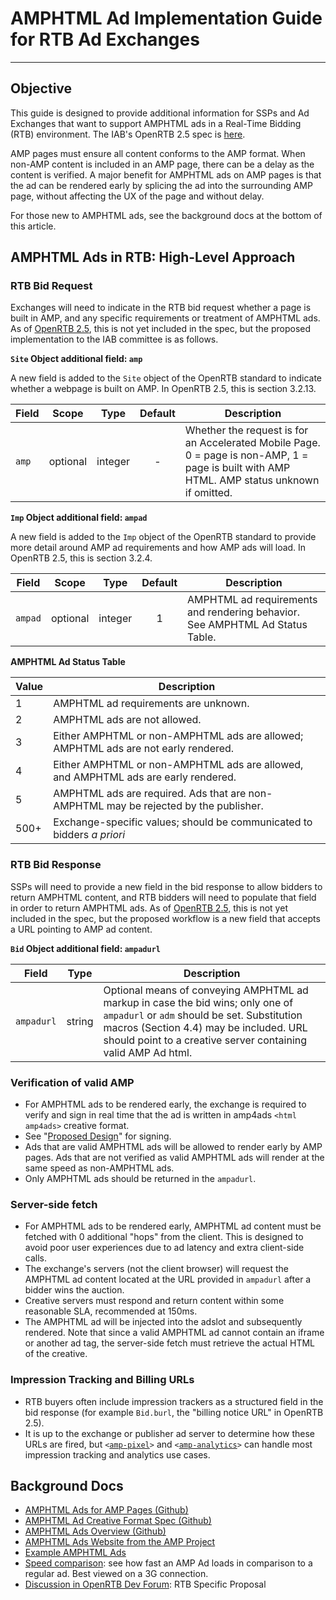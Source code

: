 # AMPHTML Ad Implementation Guide for RTB Ad Exchanges
---
## Objective
 
This guide is designed to provide additional information for SSPs and Ad Exchanges that want to support AMPHTML ads in a Real-Time Bidding (RTB) environment.  The IAB's OpenRTB 2.5 spec is [here](http://www.iab.com/wp-content/uploads/2016/03/OpenRTB-API-Specification-Version-2-5-FINAL.pdf).
 
AMP pages must ensure all content conforms to the AMP format. When non-AMP content is included in an AMP page, there can be a delay as the content is verified. A major benefit for AMPHTML ads on AMP pages is that the ad can be rendered early by splicing the ad into the surrounding AMP page, without affecting the UX of the page and without delay.

For those new to AMPHTML ads, see the background docs at the bottom of this article.
 
## AMPHTML Ads in RTB: High-Level Approach
 
### RTB Bid Request
 
Exchanges will need to indicate in the RTB bid request whether a page is built in AMP, and any specific requirements or treatment of AMPHTML ads.  As of [OpenRTB 2.5](http://www.iab.com/wp-content/uploads/2016/03/OpenRTB-API-Specification-Version-2-5-FINAL.pdf), this is not yet included in the spec, but the proposed implementation to the IAB committee is as follows.
 
**`Site` Object additional field: `amp`**

A new field is added to the `Site` object of the OpenRTB standard to indicate whether a webpage is built on AMP.  In OpenRTB 2.5, this is section 3.2.13.
 
| Field         | Scope     | Type      | Default       | Description           |
| ------------- |------     |-----      |:-------------:|-------------          |
| `amp`         | optional  | integer   | -             | Whether the request is for an Accelerated Mobile Page. 0 = page is non-AMP, 1 = page is built with AMP HTML.  AMP status unknown if omitted. |
 
**`Imp` Object additional field: `ampad`**

A new field is added to the `Imp` object of the OpenRTB standard to provide more detail around AMP ad requirements and how AMP ads will load.  In OpenRTB 2.5, this is section 3.2.4.
 
| Field         | Scope     | Type      | Default       | Description           |
| ------------- |------     |-----      |:-------------:|-------------          |
| `ampad`       | optional  | integer   | 1             | AMPHTML ad requirements and rendering behavior.  See AMPHTML Ad Status Table. |
 
**AMPHTML Ad Status Table**
 
| Value        | Description            | 
| ------------- |-------------          |
| 1         | AMPHTML ad requirements are unknown.|
| 2         | AMPHTML ads are not allowed.                |  
| 3         | Either AMPHTML or non-AMPHTML ads are allowed; AMPHTML ads are not early rendered. | 
| 4         | Either AMPHTML or non-AMPHTML ads are allowed, and AMPHTML ads are early rendered.|
| 5         | AMPHTML ads are required.  Ads that are non-AMPHTML may be rejected by the publisher.|
| 500+      | Exchange-specific values; should be communicated to bidders *a priori*         |
 
### RTB Bid Response
 
SSPs will need to provide a new field in the bid response to allow bidders to return AMPHTML content, and RTB bidders will need to populate that field in order to return AMPHTML ads.  As of [OpenRTB 2.5](http://www.iab.com/wp-content/uploads/2016/03/OpenRTB-API-Specification-Version-2-5-FINAL.pdf), this is not yet included in the spec, but the proposed workflow is a new field that accepts a URL pointing to AMP ad content.  
 
**`Bid` Object additional field: `ampadurl`**
 
| Field         | Type     | Description        | 
| ------------- |------     |-----              |
| `ampadurl`       | string  | Optional means of conveying AMPHTML ad markup in case the bid wins; only one of `ampadurl` or `adm` should be set. Substitution macros (Section 4.4) may be included.  URL should point to a creative server containing valid AMP Ad html.           |  
 
### Verification of valid AMP
 
* For AMPHTML ads to be rendered early, the exchange is required to verify and sign in real time that the ad is written in amp4ads  `<html amp4ads>` creative format.
* See "[Proposed Design](https://github.com/ampproject/amphtml/issues/3133)" for signing.
* Ads that are valid AMPHTML ads will be allowed to render early by AMP pages.  Ads that are not verified as valid AMPHTML ads  will render at the same speed as non-AMPHTML ads.
* Only AMPHTML ads should be returned in the `ampadurl`.
 
### Server-side fetch
 
* For AMPHTML ads to be rendered early, AMPHTML ad content must be fetched with 0 additional "hops" from the client.  This is designed to avoid poor user experiences due to ad latency and extra client-side calls.
* The exchange's servers (not the client browser) will request the AMPHTML ad content located at the URL provided in `ampadurl`  after a bidder wins the auction.
* Creative servers must respond and return content within some reasonable SLA, recommended at 150ms.
* The AMPHTML ad will be injected into the adslot and subsequently rendered.  Note that since a valid AMPHTML ad cannot contain an iframe or another ad tag, the server-side fetch must retrieve the actual HTML of the creative.
 
### Impression Tracking and Billing URLs
 
* RTB buyers often include impression trackers as a structured field in the bid response (for example `Bid.burl`, the "billing notice URL" in OpenRTB 2.5).
* It is up to the exchange or publisher ad server to determine how these URLs are fired, but <code><[amp-pixel](https://amp.dev/documentation/components/amp-pixel)></code> and <code><[amp-analytics](https://amp.dev/documentation/components/amp-analytics)></code> can handle most impression tracking and analytics use cases.

## Background Docs
* [AMPHTML Ads for AMP Pages (Github)](https://github.com/ampproject/amphtml/issues/3133)
* [AMPHTML Ad Creative Format Spec (Github)](https://github.com/ampproject/amphtml/blob/master/extensions/amp-a4a/amp-a4a-format.md)
* [AMPHTML Ads Overview (Github)](https://github.com/ampproject/amphtml/blob/master/ads/google/a4a/docs/a4a-readme.md)
* [AMPHTML Ads Website from the AMP Project](https://amp.dev/community/platform-and-vendor-partners)
* [Example AMPHTML Ads](https://amp.dev/documentation/examples/components/amp-ad/#introduction)
* [Speed comparison](https://amp.dev/documentation/examples/advertising-analytics/amphtml_ads_vs_non_amp_ads/): see how fast an AMP Ad loads in comparison to a regular ad. Best viewed on a 3G connection.
* [Discussion in OpenRTB Dev Forum](https://groups.google.com/forum/#!topic/openrtb-dev/0wyPsF5D07Q): RTB Specific Proposal
 
 
